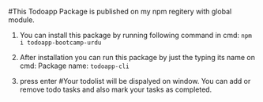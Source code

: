 #This Todoapp Package is published on my npm regitery with global module.
1. You can install this package by running following command in cmd:
	```npm i todoapp-bootcamp-urdu```

2. After installation you can run this package by just the typing its name on cmd:
	Package name:
	```todoapp-cli```
3. press enter
#Your todolist will be dispalyed on window. You can add or remove todo tasks and also mark your tasks as completed.